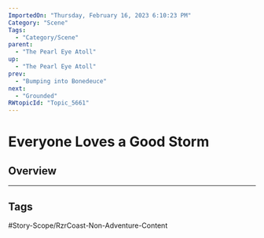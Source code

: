 ```yaml
---
ImportedOn: "Thursday, February 16, 2023 6:10:23 PM"
Category: "Scene"
Tags:
  - "Category/Scene"
parent:
  - "The Pearl Eye Atoll"
up:
  - "The Pearl Eye Atoll"
prev:
  - "Bumping into Bonedeuce"
next:
  - "Grounded"
RWtopicId: "Topic_5661"
---
```

# Everyone Loves a Good Storm
## Overview

---
## Tags
#Story-Scope/RzrCoast-Non-Adventure-Content

